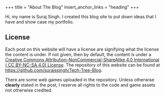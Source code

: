 +++
title = "About The Blog"
insert_anchor_links = "heading"
+++

Hi, my name is Suraj Singh. I created this blog site to put down ideas that I have and show case my portfolio.

## License
Each post on this website will have a license are signifying what the license the content is under. If not given, then by default, the content is under a [Creative Commons Attribution-NonCommercial-ShareAlike 4.0 International (<abbr title="Creative Commons Attribution-NonCommercial-ShareAlike"> CC BY-NC-SA </abbr> 4.0) License](https://creativecommons.org/licenses/by-nc-sa/4.0/). The repository of this website can be found at <https://github.com/surajssingh/Tech-Tree-Blog>.

There are some web games uploaded in the repository. Unless otherwise **clearly** stated in the post, I reserve all rights to the code and game assets not otherwise credited. 